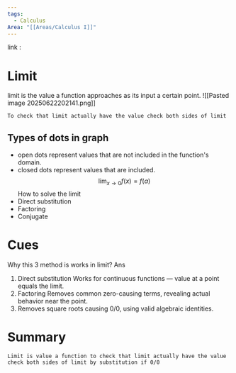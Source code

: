 ```yaml
---
tags:
  - Calculus
Area: "[[Areas/Calculus I]]"
---
```

link : 
# Limit
limit is the value a function approaches as its input a certain point.
![[Pasted image 20250622202141.png]]
```
To check that limit actually have the value check both sides of limit 
```
## Types of dots in graph
- open dots represent values that are not included in the function's domain.
- closed dots represent values that are included.
$$\lim_{x \to 0} f(x) = f(a)$$
How to solve the limit
- Direct substitution
- Factoring
- Conjugate
# Cues
Why this 3 method is works in limit?
Ans 
1. Direct substitution Works for continuous functions — value at a point equals the limit.
2. Factoring Removes common zero-causing terms, revealing actual behavior near the point.
3. Removes square roots causing 0/0​, using valid algebraic identities.
# Summary
```
Limit is value a function to check that limit actually have the value check both sides of limit by substitution if 0/0 
```